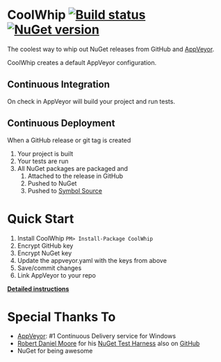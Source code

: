 CoolWhip [![Build status](https://ci.appveyor.com/api/projects/status/ew7ya7ebm5ohgg4d/branch/master?svg=true)](https://ci.appveyor.com/project/jquintus/coolwhip/branch/master) [![NuGet version](https://badge.fury.io/nu/CoolWhip.svg)](https://www.nuget.org/packages/CoolWhip/)
====================

The coolest way to whip out NuGet releases from GitHub and [AppVeyor](http://www.appveyor.com/).  

CoolWhip creates a default AppVeyor configuration.  

Continuous Integration
------------------------

On check in AppVeyor will build your project and run tests.


Continuous Deployment
----------------------

When a GitHub release or git tag is created

1. Your project is built
1. Your tests are run
1. All NuGet packages are packaged and 
    1. Attached to the release in GitHub
    1. Pushed to NuGet
    1. Pushed to [Symbol Source](http://symbolsource.org/)

Quick Start
====================

1. Install CoolWhip `PM> Install-Package CoolWhip`
2. Encrypt GitHub key
3. Encrypt NuGet key
4. Update the appveyor.yaml with the keys from above
5. Save/commit changes
6. Link AppVeyor to your repo

**[Detailed instructions](https://github.com/MasterDevs/CoolWhip/wiki/Installing-CoolWhip)**



Special Thanks To
====================

* [AppVeyor](http://www.appveyor.com/): #1 Continuous Delivery service for Windows
* [Robert Daniel Moore](https://github.com/robdmoore) for his [NuGet Test Harness](https://robdmoore.id.au/blog/2013/08/07/test-harness-for-nuget-install-powershell-scripts-init-ps1-install-ps1-uninstall-ps1/) also on [GitHub](https://github.com/robdmoore/NuGetCommandTestHarness)
* NuGet for being awesome
